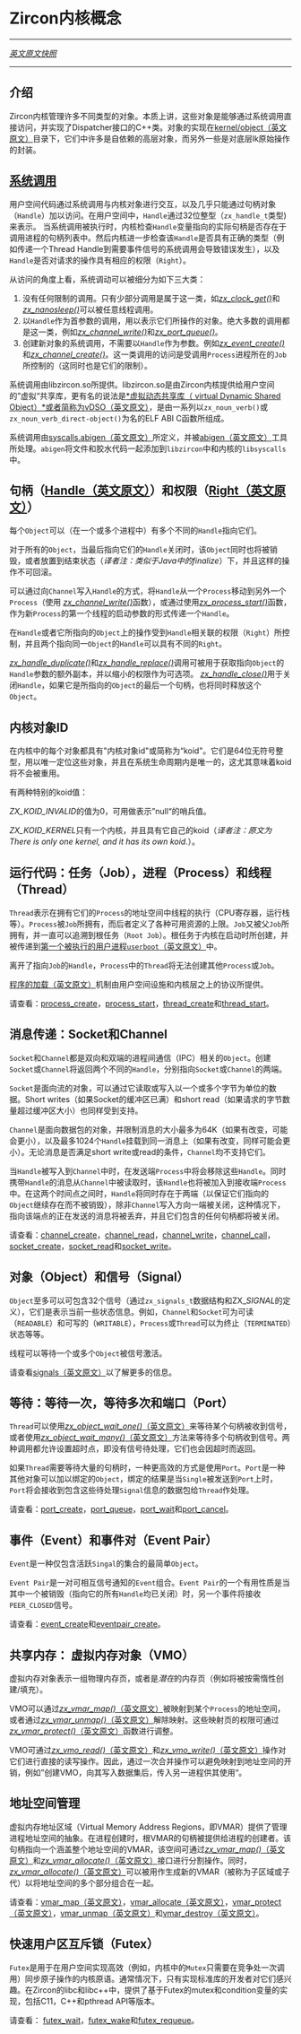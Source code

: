<!---
# Zircon Kernel Concepts
--->
# Zircon内核概念
---

[*英文原文快照*](https://github.com/fuchsia-mirror/zircon/blob/3adf3875541d28ad944637f753f8e454fa91dceb/docs/concepts.md)

---
<!---
## Introduction
--->
## 介绍

<!---
The kernel manages a number of different types of Objects. Those which are
accessible directly via system calls are C++ classes which implement the
Dispatcher interface. These are implemented in
[kernel/object](../kernel/object). Many are self-contained higher-level Objects.
Some wrap lower-level lk primitives.
--->
Zircon内核管理许多不同类型的对象。本质上讲，这些对象是能够通过系统调用直接访问，并实现了Dispatcher接口的C++类。对象的实现在[kernel/object（英文原文）](https://github.com/fuchsia-mirror/zircon/blob/3adf3875541d28ad944637f753f8e454fa91dceb/docs/../kernel/object)目录下，它们中许多是自依赖的高层对象，而另外一些是对底层lk原始操作的封装。

<!---
## [System Calls](syscalls.md)
--->
## [系统调用](syscalls.md)

<!---
Userspace code interacts with kernel objects via system calls, and almost exclusively
via Handles.  In userspace, a Handle is represented as 32bit integer
(type zx_handle_t).  When syscalls are executed, the kernel checks that Handle
parameters refer to an actual handle that exists within the calling process's handle
table.  The kernel further checks that the Handle is of the correct type (passing
a Thread Handle to a syscall requiring an event handle will result in an error),
and that the Handle has the required Rights for the requested operation.

System calls fall into three broad categories, from an access standpoint:
--->
用户空间代码通过系统调用与内核对象进行交互，以及几乎只能通过句柄对象（`Handle`）加以访问。在用户空间中，`Handle`通过32位整型（`zx_handle_t`类型)来表示。
当系统调用被执行时，内核检查`Handle`变量指向的实际句柄是否存在于调用进程的句柄列表中。然后内核进一步检查该`Handle`是否具有正确的类型（例如传递一个Thread Handle到需要事件信号的系统调用会导致错误发生），以及`Handle`是否对请求的操作具有相应的权限（`Right`）。

从访问的角度上看，系统调动可以被细分为如下三大类：

<!---
1. Calls which have no limitations, of which there are only a very few, for
example [*zx_clock_get()*](syscalls/clock_get.md)
and [*zx_nanosleep()*](syscalls/nanosleep.md) may be called by any thread.
2. Calls which take a Handle as the first parameter, denoting the Object they act upon,
which are the vast majority, for example [*zx_channel_write()*](syscalls/channel_write.md)
and [*zx_port_queue()*](syscalls/port_queue.md).
3. Calls which create new Objects but do not take a Handle, such as
[*zx_event_create()*](syscalls/event_create.md) and
[*zx_channel_create()*](syscalls/channel_create.md).  Access to these (and limitations
upon them) is controlled by the Job in which the calling Process is contained.
--->

1. 没有任何限制的调用。只有少部分调用是属于这一类，如[*zx_clock_get()*](syscalls/clock_get.md)和[*zx_nanosleep()*](syscalls/nanosleep.md)可以被任意线程调用。
2. 以`Handle`作为首参数的调用，用以表示它们所操作的对象。绝大多数的调用都是这一类，例如[*zx_channel_write()*](syscalls/channel_write.md)和[*zx_port_queue()*](syscalls/port_queue.md)。
3. 创建新对象的系统调用，不需要以`Handle`作为参数。例如[*zx_event_create()*](syscalls/event_create.md)和[*zx_channel_create()*](syscalls/channel_create.md)。这一类调用的访问是受调用`Process`进程所在的`Job`所控制的（这同时也是它们的限制）。

<!---
System calls are provided by libzircon.so, which is a "virtual" shared
library that the Zircon kernel provides to userspace, better known as the
[*virtual Dynamic Shared Object* or vDSO](vdso.md).
They are C ELF ABI functions of the form *zx_noun_verb()* or
*zx_noun_verb_direct-object()*.
--->
系统调用由libzircon.so所提供。libzircon.so是由Zircon内核提供给用户空间的”虚拟“共享库，更有名的说法是[*虚拟动态共享库（ virtual Dynamic Shared Object）*或者简称为vDSO（英文原文）](https://github.com/fuchsia-mirror/zircon/blob/3adf3875541d28ad944637f753f8e454fa91dceb/docs/vdso.md)，是由一系列以`zx_noun_verb()`或
`zx_noun_verb_direct-object()`为名的ELF ABI C函数所组成。

<!---
The system calls are defined by [syscalls.abigen](../system/public/zircon/syscalls.abigen)
and processed by the [abigen](../system/host/abigen/) tool into include files and glue
code in libzircon and the kernel's libsyscalls.
--->
系统调用由[syscalls.abigen（英文原文）](https://github.com/fuchsia-mirror/zircon/blob/3adf3875541d28ad944637f753f8e454fa91dceb/docs/../system/public/zircon/syscalls.abigen)所定义，并被[abigen（英文原文）](https://github.com/fuchsia-mirror/zircon/blob/3adf3875541d28ad944637f753f8e454fa91dceb/docs/../system/host/abigen/)工具所处理。`abigen`将文件和胶水代码一起添加到`libzircon`中和内核的`libsyscalls`中。

<!---
## [Handles](handles.md) and [Rights](rights.md)
--->
## 句柄（[Handle（英文原文）](https://github.com/fuchsia-mirror/zircon/blob/3adf3875541d28ad944637f753f8e454fa91dceb/docs/handles.md)）和权限（[Right（英文原文）](https://github.com/fuchsia-mirror/zircon/blob/3adf3875541d28ad944637f753f8e454fa91dceb/docs/rights.md)）
<!---
Objects may have multiple Handles (in one or more Processes) that refer to them.
--->
每个`Object`可以（在一个或多个进程中）有多个不同的`Handle`指向它们。

<!---
For almost all Objects, when the last open Handle that refers to an Object is closed,
the Object is either destroyed, or put into a final state that may not be undone.
--->
对于所有的`Object`，当最后指向它们的`Handle`关闭时，该`Object`同时也将被销毁，或者放置到结束状态（*译者注：类似于Java中的finalize*）下，并且这样的操作不可回滚。

<!---
Handles may be moved from one Process to another by writing them into a Channel
(using [*zx_channel_write()*](syscalls/channel_write.md)), or by using
[*zx_process_start()*](syscalls/process_start.md) to pass a Handle as the argument
of the first thread in a new Process.
--->
可以通过向`Channel`写入`Handle`的方式，将`Handle`从一个`Process`移动到另外一个`Process`（使用 [*zx_channel_write()*](syscalls/channel_write.md)函数），或通过使用[*zx_process_start()*](syscalls/process_start.md)函数，作为新`Process`的第一个线程的启动参数的形式传递一个`Handle`。

<!---

The actions which may be taken on a Handle or the Object it refers to are governed
by the Rights associated with that Handle.  Two Handles that refer to the same Object
may have different Rights.
--->
在`Handle`或者它所指向的`Object`上的操作受到`Handle`相关联的权限（`Right`）所控制，并且两个指向同一`Object`的`Handle`可以具有不同的`Right`。

<!---

The [*zx_handle_duplicate()*](syscalls/handle_duplicate.md) and
[*zx_handle_replace()*](syscalls/handle_replace.md) system calls may be used to
obtain additional Handles referring to the same Object as the Handle passed in,
optionally with reduced Rights.  The [*zx_handle_close()*](syscalls/handle_close.md)
system call closes a Handle, releasing the Object it refers to, if that Handle is
the last one for that Object.
--->
[*zx_handle_duplicate()*](syscalls/handle_duplicate.md)和[*zx_handle_replace()*](syscalls/handle_replace.md)调用可被用于获取指向`Object`的`Handle`参数的额外副本，并以缩小的权限作为可选项。 [*zx_handle_close()*](syscalls/handle_close.md)用于关闭`Handle`，如果它是所指向的`Object`的最后一个句柄，也将同时释放这个`Object`。

<!---
## Kernel Object IDs
--->
## 内核对象ID

<!---
Every object in the kernel has a "kernel object id" or "koid" for short.
It is a 64 bit unsigned integer that can be used to identify the object
and is unique for the lifetime of the running system.
This means in particular that koids are never reused.
--->
在内核中的每个对象都具有"内核对象id"或简称为“koid"。它们是64位无符号整型，用以唯一定位这些对象，并且在系统生命周期内是唯一的，这尤其意味着koid将不会被重用。

<!---
There are two special koid values:

*ZX_KOID_INVALID* Has the value zero and is used as a "null" sentinel.

*ZX_KOID_KERNEL* There is only one kernel, and it has its own koid.
--->
有两种特别的koid值：

*ZX_KOID_INVALID*的值为0，可用做表示”null“的哨兵值。

*ZX_KOID_KERNEL*只有一个内核，并且具有它自己的koid（*译者注：原文为There is only one kernel, and it has its own koid.*）。

<!---
## Running Code: Jobs, Processes, and Threads.
--->
## 运行代码：任务（Job），进程（Process）和线程（Thread）

<!---
Threads represent threads of execution (CPU registers, stack, etc) within an
address space which is owned by the Process in which they exist.  Processes are
owned by Jobs, which define various resource limitations.  Jobs are owned by
parent Jobs, all the way up to the Root Job which was created by the kernel at
boot and passed to [`userboot`, the first userspace Process to begin execution](userboot.md).
--->
`Thread`表示在拥有它们的`Process`的地址空间中线程的执行（CPU寄存器，运行栈等）。`Process`被`Job`所拥有，而后者定义了各种可用资源的上限。`Job`又被父`Job`所拥有，并一直可以追溯到根任务（`Root Job`）。根任务于内核在启动时所创建，并被传递到[第一个被执行的用户进程`userboot`（英文原文）](https://github.com/fuchsia-mirror/zircon/blob/3adf3875541d28ad944637f753f8e454fa91dceb/docs/userboot.md)中。

<!---
Without a Job Handle, it is not possible for a Thread within a Process to create another
Process or another Job.
--->
离开了指向`Job`的`Handle`，`Process`中的`Thread`将无法创建其他`Process`或`Job`。


<!-- 
[Program loading](program_loading.md) is provided by userspace facilities and
protocols above the kernel layer. 
-->
[程序的加载（英文原文）](https://github.com/fuchsia-mirror/zircon/blob/3adf3875541d28ad944637f753f8e454fa91dceb/docs/program_loading.md)机制由用户空间设施和内核层之上的协议所提供。

<!---
See: [process_create](syscalls/process_create.md),
[process_start](syscalls/process_start.md),
[thread_create](syscalls/thread_create.md),
and [thread_start](syscalls/thread_start.md). 
--->

请查看：[process_create](syscalls/process_create.md)，[process_start](syscalls/process_start.md)，[thread_create](syscalls/thread_create.md)和[thread_start](syscalls/thread_start.md)。 

<!-- ## Message Passing: Sockets and Channels -->
## 消息传递：Socket和Channel

<!---
Both Sockets and Channels are IPC Objects which are bi-directional and two-ended.
Creating a Socket or a Channel will return two Handles, one referring to each endpoint
of the Object.
--->
`Socket`和`Channel`都是双向和双端的进程间通信（IPC）相关的`Object`。创建`Socket`或`Channel`将返回两个不同的`Handle`，分别指向`Socket`或`Channel`的两端。

<!---
Sockets are stream-oriented and data may be written into or read out of them in units
of one or more bytes.  Short writes (if the Socket's buffers are full) and short reads
(if more data is requested than in the buffers) are possible.
--->
`Socket`是面向流的对象，可以通过它读取或写入以一个或多个字节为单位的数据。Short writes（如果Socket的缓冲区已满）和short read（如果请求的字节数量超过缓冲区大小）也同样受到支持。

<!---
Channels are datagram-oriented and have a maximum message size of 64K (subject to change,
likely to be smaller) and may also have up to 1024 Handles attached to a message (also
subject to change, also likely to be smaller).  They do not support short reads or writes --
either a message fits or it does not.
--->
`Channel`是面向数据包的对象，并限制消息的大小最多为64K（如果有改变，可能会更小），以及最多1024个`Handle`挂载到同一消息上（如果有改变，同样可能会更小）。无论消息是否满足short write或read的条件，`Channel`均不支持它们。

<!---
When Handles are written into a Channel, they are removed from the sending Process.
When a message with Handles is read from a Channel, the Handles are added to the receiving
Process.  Between these two events, the Handles continue to exist (ensuring the Objects
they refer to continue to exist), unless the end of the Channel which they have been written
towards is closed -- at which point messages in flight to that endpoint are discarded and
any Handles they contained are closed.
--->
当`Handle`被写入到`Channel`中时，在发送端`Process`中将会移除这些`Handle`。同时携带`Handle`的消息从`Channel`中被读取时，该`Handle`也将被加入到接收端`Process`中。在这两个时间点之间时，`Handle`将同时存在于两端（以保证它们指向的`Object`继续存在而不被销毁），除非`Channel`写入方向一端被关闭，这种情况下，指向该端点的正在发送的消息将被丢弃，并且它们包含的任何句柄都将被关闭。

<!---
See: [channel_create](syscalls/channel_create.md),
[channel_read](syscalls/channel_read.md),
[channel_write](syscalls/channel_write.md),
[channel_call](syscalls/channel_call.md),
[socket_create](syscalls/socket_create.md),
[socket_read](syscalls/socket_read.md),
and [socket_write](syscalls/socket_write.md). 
--->

请查看：[channel_create](syscalls/channel_create.md)，[channel_read](syscalls/channel_read.md)，[channel_write](syscalls/channel_write.md)，[channel_call](syscalls/channel_call.md)，[socket_create](syscalls/socket_create.md)，[socket_read](syscalls/socket_read.md)和[socket_write](syscalls/socket_write.md)。

<!---
## Objects and Signals
--->
## 对象（Object）和信号（Signal）

<!---
Objects may have up to 32 signals (represented by the zx_signals_t type and the ZX_*_SIGNAL_*
defines) which represent a piece of information about their current state.  Channels and Sockets,
for example, may be READABLE or WRITABLE.  Processes or Threads may be TERMINATED.  And so on.
--->
`Object`至多可以可包含32个信号（通过`zx_signals_t`数据结构和ZX_*SIGNAL*的定义），它们是表示当前一些状态信息。例如，`Channel`和`Socket`可为可读（`READABLE`）和可写的（`WRITABLE`），`Process`或`Thread`可以为终止（`TERMINATED`）状态等等。

<!---
Threads may wait for signals to become active on one or more Objects.

See [signals](signals.md) for more information.
--->
线程可以等待一个或多个`Object`被信号激活。

请查看[signals（英文原文）](https://github.com/fuchsia-mirror/zircon/blob/3adf3875541d28ad944637f753f8e454fa91dceb/docs/signals.md)以了解更多的信息。

<!---
## Waiting: Wait One, Wait Many, and Ports
--->
## 等待：等待一次，等待多次和端口（Port）

<!---
A Thread may use [*zx_object_wait_one()*](syscalls/object_wait_one.md)
to wait for a signal to be active on a single handle or
[*zx_object_wait_many()*](syscalls/object_wait_many.md) to wait for
signals on multiple handles.  Both calls allow for a timeout after
which they'll return even if no signals are pending.
--->
`Thread`可以使用[*zx_object_wait_one()*（英文原文）](https://github.com/fuchsia-mirror/zircon/blob/3adf3875541d28ad944637f753f8e454fa91dceb/docs/syscalls/object_wait_one.md)来等待某个句柄被收到信号，或者使用[*zx_object_wait_many()*（英文原文）](https://github.com/fuchsia-mirror/zircon/blob/3adf3875541d28ad944637f753f8e454fa91dceb/docs/syscalls/object_wait_many.md)方法来等待多个句柄收到信号。两种调用都允许设置超时点，即没有信号待处理，它们也会因超时而返回。

<!---
If a Thread is going to wait on a large set of handles, it is more efficient to use
a Port, which is an Object that other Objects may be bound to such that when signals
are asserted on them, the Port receives a packet containing information about the
pending Signals.
--->
如果`Thread`需要等待大量的句柄时，一种更高效的方式是使用`Port`。`Port`是一种其他对象可以加以绑定的`Object`，绑定的结果是当`Single`被发送到`Port`上时，`Port`将会接收到包含这些待处理`Signal`信息的数据包给`Thread`作处理。

<!---
See: [port_create](syscalls/port_create.md),
[port_queue](syscalls/port_queue.md),
[port_wait](syscalls/port_wait.md),
[port_cancel](syscalls/port_cancel.md).
--->
请查看：[port_create](syscalls/port_create.md)，[port_queue](syscalls/port_queue.md)，[port_wait](syscalls/port_wait.md)和[port_cancel](syscalls/port_cancel.md)。


<!---
## Events, Event Pairs.
--->
## 事件（Event）和事件对（Event Pair）

<!---
An Event is the simplest Object, having no other state than its collection of active Signals.
--->
`Event`是一种仅包含活跃`Singal`的集合的最简单`Object`。

<!---
An Event Pair is one of a pair of Events that may signal each other.  A useful property of
Event Pairs is that when one side of a pair goes away (all Handles to it have been
closed), the PEER_CLOSED signal is asserted on the other side.
--->
`Event Pair`是一对可相互信号通知的`Event`组合。`Event Pair`的一个有用性质是当其中一个被销毁（指向它的所有`Handle`均已关闭）时，另一个事件将接收`PEER_CLOSED`信号。
<!---
See: [event_create](syscalls/event_create.md),
and [eventpair_create](syscalls/eventpair_create.md).
--->
请查看：[event_create](syscalls/event_create.md)和[eventpair_create](syscalls/eventpair_create.md)。


<!---
## Shared Memory: Virtual Memory Objects (VMOs)
--->
## 共享内存： 虚拟内存对象（VMO）

<!---
Virtual Memory Objects represent a set of physical pages of memory, or the *potential*
for pages (which will be created/filled lazily, on-demand).
--->
虚拟内存对象表示一组物理内存页，或者是*潜在*的内存页（例如将被按需惰性创建/填充）。

<!---
They may be mapped into the address space of a Process with
[*zx_vmar_map()*](syscalls/vmar_map.md) and unmapped with
[*zx_vmar_unmap()*](syscalls/vmar_unmap.md).  Permissions of
mapped pages may be adjusted with [*zx_vmar_protect()*](syscalls/vmar_protect.md).
--->
VMO可以通过[*zx_vmar_map()*（英文原文）](https://github.com/fuchsia-mirror/zircon/blob/3adf3875541d28ad944637f753f8e454fa91dceb/docs/syscalls/vmar_map.md)被映射到某个`Process`的地址空间，或者通过[*zx_vmar_unmap()*（英文原文）](https://github.com/fuchsia-mirror/zircon/blob/3adf3875541d28ad944637f753f8e454fa91dceb/docs/syscalls/vmar_unmap.md)解除映射。这些映射页的权限可通过[*zx_vmar_protect()*（英文原文）](https://github.com/fuchsia-mirror/zircon/blob/3adf3875541d28ad944637f753f8e454fa91dceb/docs/syscalls/vmar_protect.md)函数进行调整。

<!---
VMOs may also be read from and written to directly with
[*zx_vmo_read()*](syscalls/vmo_read.md) and [*zx_vmo_write()*](syscalls/vmo_write.md).
Thus the cost of mapping them into an address space may be avoided for one-shot operations
like "create a VMO, write a dataset into it, and hand it to another Process to use."
--->
VMO可通过[*zx_vmo_read()*（英文原文）](https://github.com/fuchsia-mirror/zircon/blob/3adf3875541d28ad944637f753f8e454fa91dceb/docs/syscalls/vmo_read.md)和[*zx_vmo_write()*（英文原文）](https://github.com/fuchsia-mirror/zircon/blob/3adf3875541d28ad944637f753f8e454fa91dceb/docs/syscalls/vmo_write.md)操作对它们进行直接的读写操作。因此，通过一次合并操作可以避免映射到地址空间的开销，例如”创建VMO，向其写入数据集后，传入另一进程供其使用“。


<!---
## Address Space Management
--->
## 地址空间管理

<!---
Virtual Memory Address Regions (VMARs) provide an abstraction for managing a
process's address space.  At process creation time, a handle to the root VMAR
is given to the process creator.  That handle refers to a VMAR that spans the
entire address space.  This space can be carved up via the
[*zx_vmar_map()*](syscalls/vmar_map.md) and
[*zx_vmar_allocate()*](syscalls/vmar_allocate.md) interfaces.
[*zx_vmar_allocate()*](syscalls/vmar_allocate.md) can be used to generate new
VMARs (called subregions or children) which can be used to group together
parts of the address space.
--->
虚拟内存地址区域（Virtual Memory Address Regions，即VMAR）提供了管理进程地址空间的抽象。在进程创建时，根VMAR的句柄被提供给进程的创建者。该句柄指向一个涵盖整个地址空间的VMAR，该空间可通过[*zx_vmar_map()*（英文原文）](https://github.com/fuchsia-mirror/zircon/blob/3adf3875541d28ad944637f753f8e454fa91dceb/docs/syscalls/vmar_map.md)和[*zx_vmar_allocate()*（英文原文）](https://github.com/fuchsia-mirror/zircon/blob/3adf3875541d28ad944637f753f8e454fa91dceb/docs/syscalls/vmar_allocate.md)接口进行分割操作。同时，[*zx_vmar_allocate()*（英文原文）](https://github.com/fuchsia-mirror/zircon/blob/3adf3875541d28ad944637f753f8e454fa91dceb/docs/syscalls/vmar_allocate.md)可以被用作生成新的VMAR（被称为子区域或子代）以将地址空间的多个部分组合在一起。

<!---
See: [vmar_map](syscalls/vmar_map.md),
[vmar_allocate](syscalls/vmar_allocate.md),
[vmar_protect](syscalls/vmar_protect.md),
[vmar_unmap](syscalls/vmar_unmap.md),
[vmar_destroy](syscalls/vmar_destroy.md),
--->
请查看：[vmar_map（英文原文）](https://github.com/fuchsia-mirror/zircon/blob/3adf3875541d28ad944637f753f8e454fa91dceb/docs/syscalls/vmar_map.md)，[vmar_allocate（英文原文）](https://github.com/fuchsia-mirror/zircon/blob/3adf3875541d28ad944637f753f8e454fa91dceb/docs/syscalls/vmar_allocate.md)，[vmar_protect（英文原文）](https://github.com/fuchsia-mirror/zircon/blob/3adf3875541d28ad944637f753f8e454fa91dceb/docs/syscalls/vmar_protect.md)，[vmar_unmap（英文原文）](https://github.com/fuchsia-mirror/zircon/blob/3adf3875541d28ad944637f753f8e454fa91dceb/docs/syscalls/vmar_unmap.md)和[vmar_destroy（英文原文）](https://github.com/fuchsia-mirror/zircon/blob/3adf3875541d28ad944637f753f8e454fa91dceb/docs/syscalls/vmar_destroy.md)。

<!---
## Futexes
--->
## 快速用户区互斥锁（Futex）

<!---
Futexes are kernel primitives used with userspace atomic operations to implement
efficient synchronization primitives -- for example, Mutexes which only need to make
a syscall in the contended case.  Usually they are only of interest to implementers of
standard libraries.  Zircon's libc and libc++ provide C11, C++, and pthread APIs for
mutexes, condition variables, etc, implemented in terms of Futexes.
--->
`Futex`是用于在用户空间实现高效（例如，内核中的`Mutex`只需要在竞争处一次调用）同步原子操作的内核原语。通常情况下，只有实现标准库的开发者对它们感兴趣。在Zircon的libc和libc++中，提供了基于Futex的mutex和condition变量的实现，包括C11，C++和pthread API等版本。

<!---
See: [futex_wait](syscalls/futex_wait.md),
[futex_wake](syscalls/futex_wake.md),
[futex_requeue](syscalls/futex_requeue.md).
--->
请查看： [futex_wait](syscalls/futex_wait.md)，[futex_wake](syscalls/futex_wake.md)和[futex_requeue](syscalls/futex_requeue.md)。

